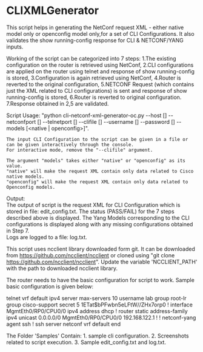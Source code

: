 # CLIXMLGenerator

This script helps in generating the NetConf request XML - either native model only or openconfig model only,for a set of CLI Configurations. 
It also validates the show running-config response for CLI & NETCONF/YANG inputs.

Working of the script can be categorized into 7 steps: 
    1.The existing configuration on the router is retrieved using NetConf, 
    2.CLI configurations are applied on the router using telnet and response of show running-config is stored, 
    3.Configuration is again retrieved using NetConf,
    4.Router is reverted to the original configuration,
    5.NETCONF Request (which contains just the XML related to CLI configurations) is sent and response of show running-config is stored, 
    6.Router is reverted to original configuration.
    7.Response obtained in 2,5 are validated.
       
Script Usage: 
"python cli-netconf-xml-generator-oc.py --host [<host address>] --netconfport [<NetConf Port>] --telnetport [<Telnet Port>] 
   --clifile [<CLI Configuration File>] --username [<login username>] --password [<loging password>] --models [<native | openconfig>]".

    The input CLI Configuration to the script can be given in a file or can be given interactively through the console. 
    For interactive mode, remove the "--clifile" argument.

    The argument "models" takes either "native" or "openconfig" as its value. 
    "native" will make the request XML contain only data related to Cisco native models.
    "openconfig" will make the request XML contain only data related to Openconfig models.
    
Output:  
    The output of script is the request XML for CLI Configuration which is stored in file: edit_config.txt.
    The status (PASS/FAIL) for the 7 steps described above is displayed. 
    The Yang Models corresponding to the CLI configurations is displayed along with any missing configurations obtained in Step 7.  
    Logs are logged to a file: log.txt.
 
This script uses ncclient library downloaded form git. 
It can be downloaded from https://github.com/ncclient/ncclient or cloned using "git clone https://github.com/ncclient/ncclient". 
Update the variable 'NCCLIENT_PATH' with the path to downloaded ncclient library.
 
The router needs to have the basic configuration for script to work. Sample basic configuration is given below:
                             
telnet vrf default ipv4 server max-servers 10
username lab
 group root-lr
 group cisco-support
 secret 5 $1$ETat$bPFwbn5eLFtW//ZHx7orp0
!
interface MgmtEth0/RP0/CPU0/0
 ipv4 address dhcp
!
router static
 address-family ipv4 unicast
  0.0.0.0/0 MgmtEth0/RP0/CPU0/0 192.168.122.1
 !
!
netconf-yang agent
 ssh
!
ssh server netconf vrf default
end


The Folder 'Samples' Contain:
    1. sample cli configuration.
    2. Screenshots related to script execution.
    3. Sample edit_config.txt and log.txt.